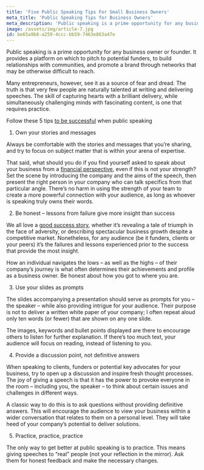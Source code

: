 ```yaml
---
title: 'Five Public Speaking Tips For Small Business Owners'
meta_title: 'Public Speaking Tips for Business Owners'
meta_description: 'Public speaking is a prime opportunity for any business owner or founder. It provides a platform on which to pitch to potential funders, to build relationships with communities, and promote a brand through networks that may be otherwise difficult to reach.'
image: /assets/img/article-7.jpg
id: be65a9b8-a259-4ccc-bb59-7463e863a47e
---
```

Public speaking is a prime opportunity for any business owner or founder. It provides a platform on which to pitch to potential funders, to build relationships with communities, and promote a brand through networks that may be otherwise difficult to reach.

Many entrepreneurs, however, see it as a source of fear and dread. The truth is that very few people are naturally talented at writing and delivering speeches. The skill of capturing hearts with a brilliant delivery, while simultaneously challenging minds with fascinating content, is one that requires practice.

Follow these 5 tips [to be successful](https://www.oneparkfinancial.com/blog/8-mindset-shifts-every-entrepreneur-needs-make-success) when public speaking

1. Own your stories and messages

Always be comfortable with the stories and messages that you’re sharing, and try to focus on subject matter that is within your arena of expertise.

That said, what should you do if you find yourself asked to speak about your business from a [financial perspective](https://www.oneparkfinancial.com/how-it-works), even if this is not your strength? Set the scene by introducing the company and the aims of the speech, then present the right person in your company who can talk specifics from that particular angle. There’s no harm in using the strength of your team to create a more powerful connection with your audience, as long as whoever is speaking truly owns their words.

2. Be honest – lessons from failure give more insight than success

We all love a [good success story](https://www.oneparkfinancial.com/pre-qualification), whether it’s revealing a tale of triumph in the face of adversity, or describing spectacular business growth despite a competitive market. Nonetheless, for any audience (be it funders, clients or your peers) it’s the failures and lessons experienced prior to the success that provide the most insight.

How an individual navigates the lows – as well as the highs – of their company’s journey is what often determines their achievements and profile as a business owner. Be honest about how you got to where you are.

3. Use your slides as prompts

The slides accompanying a presentation should serve as prompts for you – the speaker – while also providing intrigue for your audience. Their purpose is not to deliver a written white paper of your company; I often repeat aloud only ten words (or fewer) that are shown on any one slide.

The images, keywords and bullet points displayed are there to encourage others to listen for further explanation. If there’s too much text, your audience will focus on reading, instead of listening to you.

4. Provide a discussion point, not definitive answers

When speaking to clients, funders or potential key advocates for your business, try to open up a discussion and inspire fresh thought processes. The joy of giving a speech is that it has the power to provoke everyone in the room – including you, the speaker – to think about certain issues and challenges in different ways.

A classic way to do this is to ask questions without providing definitive answers. This will encourage the audience to view your business within a wider conversation that relates to them on a personal level. They will take heed of your company’s potential to deliver solutions.

5. Practice, practice, practice

The only way to get better at public speaking is to practice. This means giving speeches to “real” people (not your reflection in the mirror). Ask them for honest feedback and make the necessary changes.